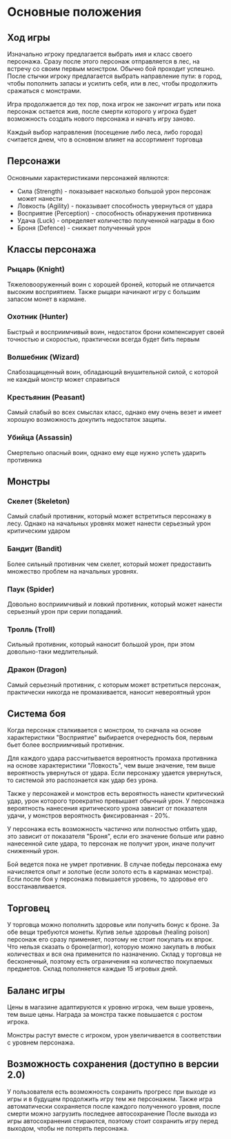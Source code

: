 <title>Текстовый Dark souls на минималках</title>

<h1>Основные положения</h1>

<h2>Ход игры</h2>

Изначально игроку предлагается выбрать имя и класс своего персонажа. Сразу после этого персонаж отправляется в лес, на
встречу со своим первым монстром. Обычно бой проходит успешно. После стычки игроку предлагается выбрать направление
пути: в город, чтобы пополнить запасы и усилить себя, или в лес, чтобы продолжить сражаться с монстрами.

Игра продолжается до тех пор, пока игрок не закончит играть или пока персонаж остается жив, после смерти которого у
игрока будет возможность создать нового персонажа и начать игру заново.

Каждый выбор направления (посещение либо леса, либо города) считается днем, что в основном влияет на ассортимент
торговца

<h2>Персонажи</h2>

Основными характеристиками персонажей являются:

* Сила (Strength) - показывает насколько большой урон персонаж может нанести
* Ловкость (Agility) - показывает способность увернуться от удара
* Восприятие (Perception) - способность обнаружения противника
* Удача (Luck) - определяет количество полученной награды в бою
* Броня (Defence) - снижает полученный урон

<h2>Классы персонажа</h2>
<h3>Рыцарь (Knight)</h3>
Тяжеловооруженный воин с хорошей броней, который не отличается высоким восприятием. Также рыцари начинают игру с большим
запасом монет в кармане.

<h3>Охотник (Hunter)</h3>
Быстрый и восприимчивый воин, недостаток брони компенсирует своей точностью и скоростью, практически всегда будет бить
первым

<h3>Волшебник (Wizard)</h3>
Слабозащищенный воин, обладающий внушительной силой, с которой не каждый монстр может справиться

<h3>Крестьянин (Peasant)</h3>
Самый слабый во всех смыслах класс, однако ему очень везет и имеет хорошую возможность докупить недостаток защиты.

<h3>Убийца (Assassin)</h3>
Смертельно опасный воин, однако ему еще нужно успеть ударить противника

<h2>Монстры</h2>

<h3>Скелет (Skeleton)</h3>
Самый слабый противник, который может встретиться персонажу в лесу. Однако на начальных уровнях может нанести серьезный
урон критическим ударом

<h3>Бандит (Bandit)</h3>
Более сильный противник чем скелет, который может предоставить множество проблем на начальных уровнях.

<h3>Паук (Spider)</h3>
Довольно восприимчивый и ловкий противник, который может нанести серьезный урон при серии попаданий.

<h3>Тролль (Troll)</h3>
Сильный противник, который наносит большой урон, при этом довольно-таки медлительный.

<h3>Дракон (Dragon)</h3>
Самый серьезный противник, с которым может встретиться персонаж, практически никогда не промахивается, наносит
невероятный урон

<h2>Система боя</h2>
Когда персонаж сталкивается с монстром, то сначала на основе характеристики "Восприятие" выбирается очередность боя,
первым бьет более восприимчивый противник.

Для каждого удара рассчитывается вероятность промаха противника на основе характеристики "Ловкость", чем выше значение,
тем выше вероятность увернуться от удара. Если персонажу удается увернуться, то системой это распознается как удар без
урона.

Также у персонажей и монстров есть вероятность нанести критический удар, урон которого троекратно превышает обычный
урон. У персонажа вероятность нанесения критического урона зависит от показателя удачи, у монстров вероятность
фиксированная - 20%.

У персонажа есть возможность частично или полностью отбить удар, это зависит от показателя "Броня", если его значение
больше или равно нанесенной силе удара, то персонаж не получит урон, иначе получит сниженный урон.

Бой ведется пока не умрет противник. В случае победы персонажа ему начисляется опыт и золотые (если золото есть в
карманах монстра). Если после боя у персонажа повышается уровень, то здоровье его восстанавливается.

<h2>Торговец</h2>

У торговца можно пополнить здоровье или получить бонус к броне. За обе вещи требуются монеты. Купив зелье здоровья
(healing poison) персонаж его сразу применяет, поэтому не стоит покупать их впрок. Что нельзя сказать о броне(armor),
которую можно закупать в любых количествах и вся она применится по назначению. Склад у торговца не бесконечный, поэтому
есть ограничения на количество покупаемых предметов. Склад пополняется каждые 15 игровых дней.

<h2>Баланс игры</h2>

Цены в магазине адаптируются к уровню игрока, чем выше уровень, тем выше цены. Награда за монстра также повышается с
ростом игрока.

Монстры растут вместе с игроком, урон увеличивается в соответствии с уровнем персонажа.

<h2>Возможность сохранения (доступно в версии 2.0)</h2>
У пользователя есть возможность сохранить прогресс при выходе из игры и в будущем продолжить игру тем же персонажем.
Также игра автоматически сохраняется после каждого полученного уровня, после смерти можно загрузить последнее
автосохранение После выхода из игры автосохранения стираются, поэтому стоит сохранить игру перед выходом, чтобы не
потерять персонажа.

